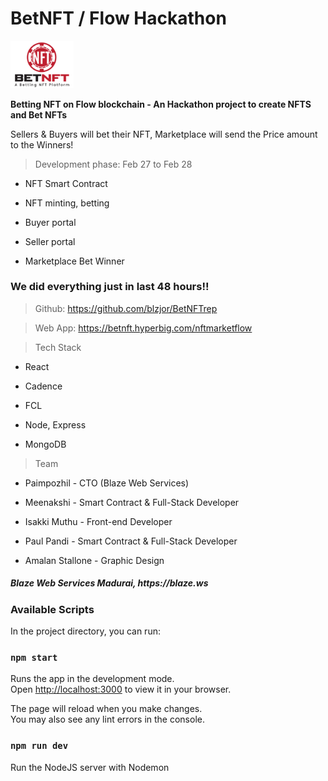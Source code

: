 # BetNFT / Flow Hackathon 

<img width="20%" src ="https://github.com/blzjor/BetNFTrep/blob/main/Bet%20NFT%20Logo%202.png?raw=true">

<b> Betting NFT on Flow blockchain - An Hackathon project to create NFTS and Bet NFTs</b>

Sellers & Buyers will bet their NFT, Marketplace will send the Price amount to the Winners!

> Development phase:
Feb 27 to Feb 28
- NFT Smart Contract

- NFT minting, betting

- Buyer portal

- Seller portal

- Marketplace Bet Winner

<h3> We did everything just in last 48 hours!! </h3>



> Github: https://github.com/blzjor/BetNFTrep

> Web App: https://betnft.hyperbig.com/nftmarketflow


> Tech Stack

- React 

- Cadence 

- FCL 

- Node, Express 

- MongoDB 

> Team

- Paimpozhil  - CTO (Blaze Web Services)

- Meenakshi - Smart Contract & Full-Stack Developer

- Isakki Muthu - Front-end Developer

- Paul Pandi - Smart Contract & Full-Stack Developer

- Amalan Stallone - Graphic Design

<h5>Blaze Web Services Madurai, https://blaze.ws </h5>

<h3>Available Scripts</h3>

In the project directory, you can run:

### `npm start`

Runs the app in the development mode.\
Open [http://localhost:3000](http://localhost:3000) to view it in your browser.

The page will reload when you make changes.\
You may also see any lint errors in the console.

### `npm run dev`

Run the NodeJS server with Nodemon
